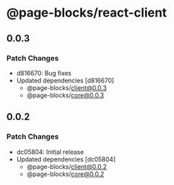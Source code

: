 # @page-blocks/react-client

## 0.0.3

### Patch Changes

- d816670: Bug fixes
- Updated dependencies [d816670]
  - @page-blocks/client@0.0.3
  - @page-blocks/core@0.0.3

## 0.0.2

### Patch Changes

- dc05804: Initial release
- Updated dependencies [dc05804]
  - @page-blocks/client@0.0.2
  - @page-blocks/core@0.0.2

